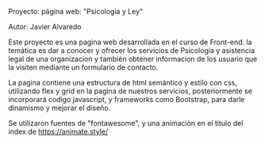 Proyecto: página web: "Psicologia y Ley"

Autor: Javier Alvaredo

Este proyecto es una pagina web desarrollada en el curso de Front-end.
la temática es dar a conocer y ofrecer los servicios de Psicología y asistencia legal de una organizacion y también obtener informacion de los usuario que la visiten mediante un formulario de contacto.

La pagina contiene una estructura de html semántico y estilo con css, utilizando flex y grid en la pagina de nuestros servicios, posteriormente se incorporará codigo javascript, y frameworks como Bootstrap, para darle dinamismo y mejorar el diseño.   

Se utilizaron fuentes de "fontawesome", y una animaciòn en el titulo del index  de https://animate.style/


